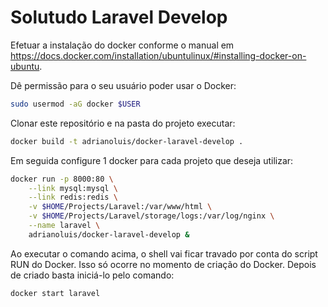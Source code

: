 # Solutudo Laravel Develop

Efetuar a instalação do docker conforme o manual em https://docs.docker.com/installation/ubuntulinux/#installing-docker-on-ubuntu.

Dê permissão para o seu usuário poder usar o Docker:

```bash
sudo usermod -aG docker $USER
```

Clonar este repositório e na pasta do projeto executar:

```bash
docker build -t adrianoluis/docker-laravel-develop .
```

Em seguida configure 1 docker para cada projeto que deseja utilizar:

```bash
docker run -p 8000:80 \
    --link mysql:mysql \
    --link redis:redis \
    -v $HOME/Projects/Laravel:/var/www/html \
    -v $HOME/Projects/Laravel/storage/logs:/var/log/nginx \
    --name laravel \
    adrianoluis/docker-laravel-develop &
```

Ao executar o comando acima, o shell vai ficar travado por conta do script RUN do Docker. Isso só ocorre no momento de criação do Docker. Depois de criado basta iniciá-lo pelo comando: 

```bash
docker start laravel
```
